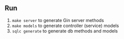 ## Run

1. `make server` to generate Gin server methods 
2. `make models` to generate controller (service) models
3. `sqlc generate` to generate db methods and models